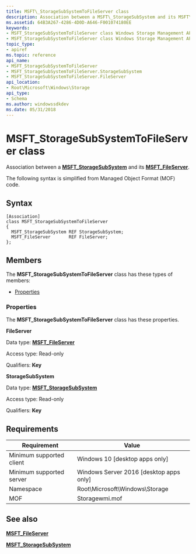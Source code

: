 ```yaml
---
title: MSFT\_StorageSubSystemToFileServer class
description: Association between a MSFT\_StorageSubSystem and its MSFT\_FileServer.
ms.assetid: 64B3A267-4286-4D0D-A646-F001074180EE
keywords:
- MSFT_StorageSubSystemToFileServer class Windows Storage Management API
- MSFT_StorageSubSystemToFileServer class Windows Storage Management API , described
topic_type:
- apiref
ms.topic: reference
api_name:
- MSFT_StorageSubSystemToFileServer
- MSFT_StorageSubSystemToFileServer.StorageSubSystem
- MSFT_StorageSubSystemToFileServer.FileServer
api_location:
- Root\Microsoft\Windows\Storage
api_type:
- Schema
ms.author: windowssdkdev
ms.date: 05/31/2018
---
```


# MSFT\_StorageSubSystemToFileServer class

Association between a [**MSFT\_StorageSubSystem**](msft-storagesubsystem.md) and its [**MSFT\_FileServer**](msft-fileserver.md).

The following syntax is simplified from Managed Object Format (MOF) code.

## Syntax

``` syntax
[Association]
class MSFT_StorageSubSystemToFileServer
{
  MSFT_StorageSubSystem REF StorageSubSystem;
  MSFT_FileServer       REF FileServer;
};
```

## Members

The **MSFT\_StorageSubSystemToFileServer** class has these types of members:

-   [Properties](#properties)

### Properties

The **MSFT\_StorageSubSystemToFileServer** class has these properties.

 

**FileServer**
   

Data type: **[**MSFT\_FileServer**](msft-fileserver.md)**
 

Access type: Read-only
 

Qualifiers: **Key**
 

 

**StorageSubSystem**
   

Data type: **[**MSFT\_StorageSubSystem**](msft-storagesubsystem.md)**
 

Access type: Read-only
 

Qualifiers: **Key**
 

 

## Requirements



| Requirement | Value |
|-------------------------------------|-------------------------------------------------------------------------------------------|
| Minimum supported client | Windows 10 \[desktop apps only\]                                               |
| Minimum supported server | Windows Server 2016 \[desktop apps only\]                                      |
| Namespace                | Root\\Microsoft\\Windows\\Storage                                              |
| MOF                      |  Storagewmi.mof  |



## See also

 

[**MSFT\_FileServer**](msft-fileserver.md)
 

[**MSFT\_StorageSubSystem**](msft-storagesubsystem.md)
 

 

 





